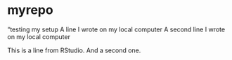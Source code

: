 # myrepo
“testing my setup
A line I wrote on my local computer
A second line I wrote on my local computer

This is a line from RStudio.
And a second one.